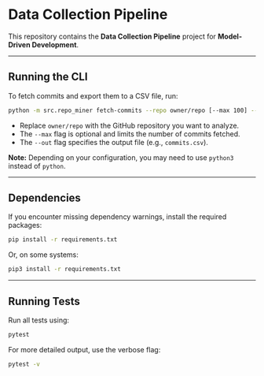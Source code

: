 # Data Collection Pipeline

This repository contains the **Data Collection Pipeline** project for **Model-Driven Development**.

---

## Running the CLI

To fetch commits and export them to a CSV file, run:

```bash
python -m src.repo_miner fetch-commits --repo owner/repo [--max 100] --out commits.csv
```

- Replace `owner/repo` with the GitHub repository you want to analyze.  
- The `--max` flag is optional and limits the number of commits fetched.  
- The `--out` flag specifies the output file (e.g., `commits.csv`).  

**Note:** Depending on your configuration, you may need to use `python3` instead of `python`.

---

## Dependencies

If you encounter missing dependency warnings, install the required packages:

```bash
pip install -r requirements.txt
```

Or, on some systems:

```bash
pip3 install -r requirements.txt
```

---

## Running Tests

Run all tests using:

```bash
pytest
```

For more detailed output, use the verbose flag:

```bash
pytest -v
```
